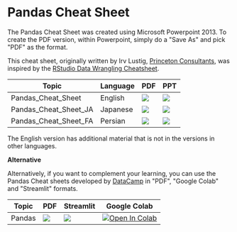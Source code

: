 # Pandas Cheat Sheet

The Pandas Cheat Sheet was created using Microsoft Powerpoint 2013.
To create the PDF version, within Powerpoint, simply do a "Save As"
and pick "PDF" as the format.

This cheat sheet, originally written by Irv Lustig, [Princeton Consultants](https://www.princetonoptimization.com/), was inspired by the [RStudio Data Wrangling Cheatsheet](https://www.rstudio.com/wp-content/uploads/2015/02/data-wrangling-cheatsheet.pdf).

| Topic                  | Language    | PDF                                                                                                                                                                                                                                     | PPT                                                                                                                                                                                                                                               |
|------------------------|-------------|-----------------------------------------------------------------------------------------------------------------------------------------------------------------------------------------------------------------------------------------|---------------------------------------------------------------------------------------------------------------------------------------------------------------------------------------------------------------------------------------------------|
| Pandas_Cheat_Sheet     | English     | <a href="https://github.com/pandas-dev/pandas/blob/main/doc/cheatsheet/Pandas_Cheat_Sheet.pdf" target="_parent"><img src="https://img.shields.io/badge/Open in PDF-%23FF0000.svg?style=flat-square&logo=adobe&logoColor=white"/></a>    | <a href="https://github.com/pandas-dev/pandas/blob/main/doc/cheatsheet/Pandas_Cheat_Sheet.pptx" target="_parent"><img src="https://img.shields.io/badge/Open in PPT-B7472A?style=flat-square&logo=microsoft-powerpoint&logoColor=white"/></a>     |
| Pandas_Cheat_Sheet_JA  | Japanese    | <a href="https://github.com/pandas-dev/pandas/blob/main/doc/cheatsheet/Pandas_Cheat_Sheet_JA.pdf" target="_parent"><img src="https://img.shields.io/badge/Open in PDF-%23FF0000.svg?style=flat-square&logo=adobe&logoColor=white"/></a> | <a href="https://github.com/pandas-dev/pandas/blob/main/doc/cheatsheet/Pandas_Cheat_Sheet_JA.pptx" target="_parent"><img  src="https://img.shields.io/badge/Open in PPT-B7472A?style=flat-square&logo=microsoft-powerpoint&logoColor=white"/></a> |
| Pandas_Cheat_Sheet_FA  | Persian     | <a href="https://github.com/pandas-dev/pandas/blob/main/doc/cheatsheet/Pandas_Cheat_Sheet_FA.pdf" target="_parent"><img src="https://img.shields.io/badge/Open in PDF-%23FF0000.svg?style=flat-square&logo=adobe&logoColor=white"/></a> | <a href="https://github.com/pandas-dev/pandas/blob/main/doc/cheatsheet/Pandas_Cheat_Sheet_FA.pptx" target="_parent"><img  src="https://img.shields.io/badge/Open in PPT-B7472A?style=flat-square&logo=microsoft-powerpoint&logoColor=white"/></a> |

The English version has additional material that is not in the versions in other languages.

**Alternative**

Alternatively, if you want to complement your learning, you can use the Pandas Cheat sheets
developed by [DataCamp](https://www.datacamp.com/) in "PDF", "Google Colab" and "Streamlit" formats.

| Topic       | PDF                                                                                                                                                                                                                                  | Streamlit                                                                                                                                                        | Google Colab                                                                                                                                                                                                                                   |
|-------------|--------------------------------------------------------------------------------------------------------------------------------------------------------------------------------------------------------------------------------------|------------------------------------------------------------------------------------------------------------------------------------------------------------------|------------------------------------------------------------------------------------------------------------------------------------------------------------------------------------------------------------------------------------------------|
| Pandas      | <a href="https://github.com/fralfaro/DS-Cheat-Sheets/blob/main/docs/files/pandas_cs.pdf" target="_parent"><img src="https://img.shields.io/badge/Open in PDF-%23FF0000.svg?style=flat-square&logo=adobe&logoColor=white"/></a>       | <a href="https://ds-cheat-sheets-pandas.streamlit.app/" target="_parent"><img src="https://static.streamlit.io/badges/streamlit_badge_black_white.svg"/></a>     | <a href="https://colab.research.google.com/github/fralfaro/DS-Cheat-Sheets/blob/main/docs/examples/pandas/pandas.ipynb" target="_parent"><img src="https://colab.research.google.com/assets/colab-badge.svg" alt="Open In Colab"/></a>         |
